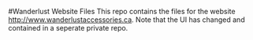 #Wanderlust Website Files
This repo contains the files for the website http://www.wanderlustaccessories.ca. Note that the UI has changed and contained in a seperate private repo.